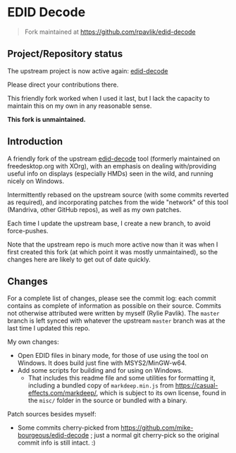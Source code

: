# EDID Decode

> Fork maintained at <https://github.com/rpavlik/edid-decode>

## Project/Repository status

The upstream project is now active again: [edid-decode](https://git.linuxtv.org/edid-decode.git/)

Please direct your contributions there.

This friendly fork worked when I used it last, but I lack the capacity to maintain this on my own in any reasonable sense.

**This fork is unmaintained.**

## Introduction

A friendly fork of the upstream [edid-decode](https://git.linuxtv.org/edid-decode.git/) tool
(formerly maintained on freedesktop.org with XOrg),
with an emphasis on dealing with/providing useful info on displays (especially HMDs) seen in the wild,
and running nicely on Windows.

Intermittently rebased on the upstream source (with some commits reverted as required),
and incorporating patches from the wide "network" of this tool (Mandriva, other GitHub repos),
as well as my own patches.

Each time I update the upstream base, I create a new branch, to avoid force-pushes.

Note that the upstream repo is much more active now than it was when I first
created this fork (at which point it was mostly unmaintained), so the changes
here are likely to get out of date quickly.

## Changes

For a complete list of changes, please see the commit log:
each commit contains as complete of information as possible on their source.
Commits not otherwise attributed were written by myself (Rylie Pavlik).
The `master` branch is left synced with whatever the upstream `master` branch was
at the last time I updated this repo.

My own changes:

- Open EDID files in binary mode, for those of use using the tool on Windows.
  It does build just fine with MSYS2/MinGW-w64.
- Add some scripts for building and for using on Windows.
  - That includes this readme file and some utilities for formatting it,
    including a bundled copy of `markdeep.min.js` from <https://casual-effects.com/markdeep/>,
    which is subject to its own license, found in the `misc/` folder in the source or bundled with a binary.

Patch sources besides myself:

- Some commits cherry-picked from https://github.com/mike-bourgeous/edid-decode ;
  just a normal git cherry-pick so the original commit info is still intact. :)
